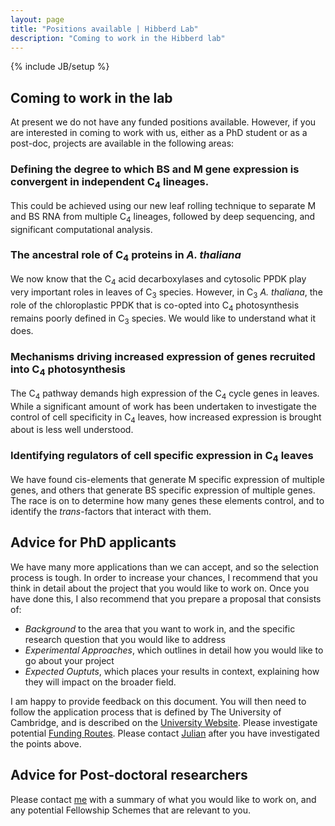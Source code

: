 ```yaml
---
layout: page
title: "Positions available | Hibberd Lab"
description: "Coming to work in the Hibberd lab"
---
```

{% include JB/setup %}

## Coming to work in the lab

At present we do not have any funded positions available. However, if you are interested in coming to work with us, either as a PhD student or as a post-doc, projects are available in the following areas:

### Defining the degree to which BS and M gene expression is convergent in independent C<sub>4</sub> lineages.

<p>This could be achieved using our new leaf rolling technique to separate M and BS RNA from multiple C<sub>4</sub> lineages, followed by deep sequencing, and significant computational analysis. </p>

### The ancestral role of C<sub>4</sub> proteins in <i>A. thaliana</i></h4>

<p>We now know that the C<sub>4</sub> acid decarboxylases and cytosolic PPDK play very important roles in leaves of C<sub>3</sub> species. However, in C<sub>3</sub>  <i>A. thaliana</i>, the role of the chloroplastic PPDK that is co-opted into C<sub>4</sub> photosynthesis remains poorly defined in C<sub>3</sub> species. We would like to understand what it does. </p>

### Mechanisms driving increased expression of genes recruited into C<sub>4</sub> photosynthesis</h4>

<p>The C<sub>4</sub> pathway demands high expression of the C<sub>4</sub> cycle genes in leaves. While a significant amount of work has been undertaken to investigate the control of cell specificity in C<sub>4</sub> leaves, how increased expression is brought about is less well understood. </p>

### Identifying regulators of cell specific expression in C<sub>4</sub> leaves</h4>

<p>We have found cis-elements that generate M specific expression of multiple genes, and others that generate BS specific expression of multiple genes. The race is on to determine how many genes these elements control, and to identify the <i>trans</i>-factors that interact with them. </p>

## Advice for PhD applicants

We have many more applications than we can accept, and so the selection process is tough. In order to increase your chances, I recommend that you think in detail about the project that you would like to 
work on. Once you have done this, I also recommend that you prepare a proposal that consists of:

* <i>Background</i> to the area that you want to work in, and the specific research question that you would like to address
* <i>Experimental Approaches</i>, which outlines in detail how you would like to go about your project
* <i>Expected Ouptuts</i>, which places your results in context, explaining how they will impact on the broader field. 

I am happy to provide feedback on this document. You will then need to follow the application process that is defined by The University of Cambridge, and is described on the [University Website](https://www.admin.cam.ac.uk/students/gradadmissions/prospec/). Please investigate potential [Funding Routes]( https://www.admin.cam.ac.uk/students/gradadmissions/prospec/). Please contact [Julian](jmh65@cam.ac.uk) after you have investigated the points above.


## Advice for Post-doctoral researchers

Please contact [me](jmh65@cam.ac.uk) with a summary of what you would like to work on, and any potential Fellowship Schemes that are relevant to you.




